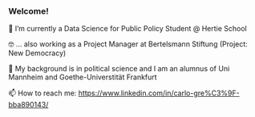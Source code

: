 ### Welcome!

🔭 I’m currently a Data Science for Public Policy Student @ Hertie School <br>

🤓 ... also working as a Project Manager at Bertelsmann Stiftung (Project: New Democracy) <br>

💬 My background is in political science and I am an alumnus of Uni Mannheim and Goethe-Universtität Frankfurt <br>

📫 How to reach me: https://www.linkedin.com/in/carlo-gre%C3%9F-bba890143/ <br>

<!--
**carlo-gress/carlo-gress** is a ✨ _special_ ✨ repository because its `README.md` (this file) appears on your GitHub profile.

Here are some ideas to get you started:

- 
- 🌱 I’m currently learning ...
- 👯 I’m looking to collaborate on ...
- 🤔 I’m looking for help with ...
- 💬 Ask me about ...
- 📫 How to reach me: ...
- 😄 Pronouns: ...
- ⚡ Fun fact: ...
-->
